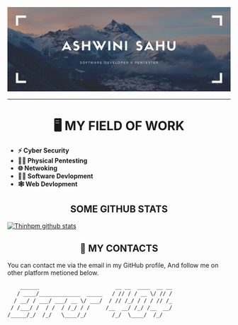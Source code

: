 ![Header image](https://raw.githubusercontent.com/ASHWIN990/ASHWIN990/master/ASHWINI.jpg)

<hr>

<h1 align="center">🖥️ MY FIELD OF WORK</h1>

* **⚡ Cyber Security**
* **👨‍🔬 Physical Pentesting**
* **🌐 Netwoking**
* **👨‍💻 Software Devlopment**
* **🕸️ Web Devlopment**


<h2 align="center">SOME GITHUB STATS </h1>

[![Thinhpm github stats](https://github-readme-stats.vercel.app/api?username=thinhpm&hide=contribs&show_icons=true)](https://github.com/thinhpm)

<h2 align="center">🤙 MY CONTACTS</h1>

You can contact me via the email in my GitHub profile, And follow me on other platform metioned below.

```
    ______                        __ __  ____  __ __
   / ____/_____________  _____   / // / / __ \/ // /
  / __/ / ___/ ___/ __ \/ ___/  / // /_/ / / / // /_
 / /___/ /  / /  / /_/ / /     /__  __/ /_/ /__  __/
/_____/_/  /_/   \____/_/        /_/  \____/  /_/   
                                                    
```
